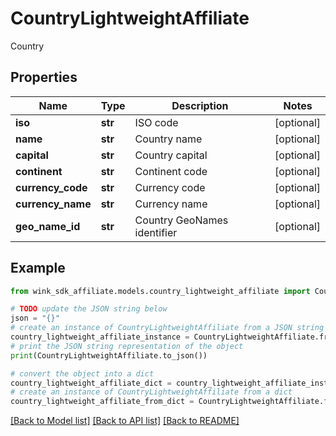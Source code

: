 # CountryLightweightAffiliate

Country

## Properties

Name | Type | Description | Notes
------------ | ------------- | ------------- | -------------
**iso** | **str** | ISO code | [optional] 
**name** | **str** | Country name | [optional] 
**capital** | **str** | Country capital | [optional] 
**continent** | **str** | Continent code | [optional] 
**currency_code** | **str** | Currency code | [optional] 
**currency_name** | **str** | Currency name | [optional] 
**geo_name_id** | **str** | Country GeoNames identifier | [optional] 

## Example

```python
from wink_sdk_affiliate.models.country_lightweight_affiliate import CountryLightweightAffiliate

# TODO update the JSON string below
json = "{}"
# create an instance of CountryLightweightAffiliate from a JSON string
country_lightweight_affiliate_instance = CountryLightweightAffiliate.from_json(json)
# print the JSON string representation of the object
print(CountryLightweightAffiliate.to_json())

# convert the object into a dict
country_lightweight_affiliate_dict = country_lightweight_affiliate_instance.to_dict()
# create an instance of CountryLightweightAffiliate from a dict
country_lightweight_affiliate_from_dict = CountryLightweightAffiliate.from_dict(country_lightweight_affiliate_dict)
```
[[Back to Model list]](../README.md#documentation-for-models) [[Back to API list]](../README.md#documentation-for-api-endpoints) [[Back to README]](../README.md)


